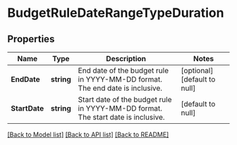 # BudgetRuleDateRangeTypeDuration

## Properties
Name | Type | Description | Notes
------------ | ------------- | ------------- | -------------
**EndDate** | **string** | End date of the budget rule in YYYY-MM-DD format. The end date is inclusive. | [optional] [default to null]
**StartDate** | **string** | Start date of the budget rule in YYYY-MM-DD format. The start date is inclusive. | [default to null]

[[Back to Model list]](../README.md#documentation-for-models) [[Back to API list]](../README.md#documentation-for-api-endpoints) [[Back to README]](../README.md)

